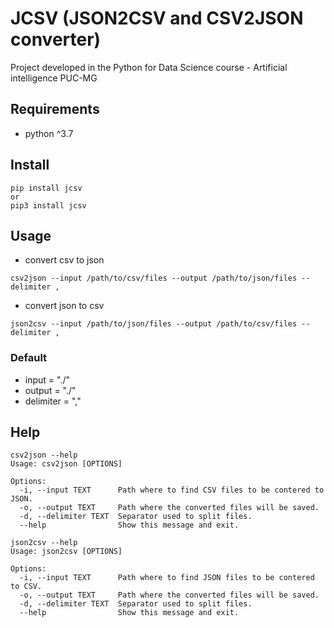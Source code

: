 # JCSV (JSON2CSV and CSV2JSON converter)

Project developed in the Python for Data Science course - Artificial intelligence PUC-MG

## Requirements
- python ^3.7

## Install
```
pip install jcsv
or
pip3 install jcsv
```

## Usage



- convert csv to json

```
csv2json --input /path/to/csv/files --output /path/to/json/files --delimiter ,
```

- convert json to csv

```
json2csv --input /path/to/json/files --output /path/to/csv/files --delimiter ,
```

### Default
- input = "./"
- output = "./"
- delimiter = ","

## Help

```
csv2json --help
Usage: csv2json [OPTIONS]

Options:
  -i, --input TEXT      Path where to find CSV files to be contered to JSON.
  -o, --output TEXT     Path where the converted files will be saved.
  -d, --delimiter TEXT  Separator used to split files.
  --help                Show this message and exit.
```

```
json2csv --help
Usage: json2csv [OPTIONS]

Options:
  -i, --input TEXT      Path where to find JSON files to be contered to CSV.
  -o, --output TEXT     Path where the converted files will be saved.
  -d, --delimiter TEXT  Separator used to split files.
  --help                Show this message and exit.
```

